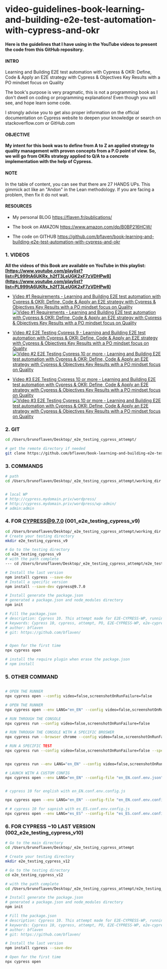 # video-guidelines-book-learning-and-building-e2e-test-automation-with-cypress-and-okr

**Here is the guidelines that I have using in the YouTube videos to present the code from this GitHub repository.**


#### INTRO
Learning and Building E2E test automation with Cypress & OKR: Define, Code & Apply an E2E strategy with Cypress & Objectives Key Results with a PO mindset focus on Quality

The book's purpose is very pragmatic, this is not a programming book as I don't dwell on coding or programming explanations! Even though you will see, and hope learn some code. 

I strongly advise you to get also proper information on the official documentation on Cypress website to deepen your knowledge or search on stackoverflow.com or GitHub.com

#### OBJECTIVE

**My intent for this book was to define from A to Z an applied strategy to quality management with proven concepts from a P.O point of view. So, we will go from OKRs strategy applied to Q/A to a concrete implementation with the help of Cypress.**

#### NOTE
In the table of content, you can see that there are 27 HANDS UPs. This gimmick act like an "Andon" in the Lean methodology. If you are facing a problem, then fix it do not wait.


#### RESOURCES
- My personal BLOG
https://flaven.fr/publications/

- The book on AMAZON
https://www.amazon.com/dp/B0BP216HCW/

- The code on GITHUB
https://github.com/bflaven/book-learning-and-building-e2e-test-automation-with-cypress-and-okr


### 1. VIDEOS

**All the videos of this Book are available on YouTube in this playlist: [https://www.youtube.com/playlist?list=PL999tA6UKRx_h2fT3LeUGK2xF7zVDHPw8](https://www.youtube.com/playlist?list=PL999tA6UKRx_h2fT3LeUGK2xF7zVDHPw8)**

- [Video #1 Requirements - Learning and Building E2E test automation with Cypress & OKR: Define, Code & Apply an E2E strategy with Cypress & Objectives Key Results with a PO mindset focus on Quality](https://www.youtube.com/watch?v=KBEeiyw54zM)
[![Video #1 Requirements - Learning and Building E2E test automation with Cypress & OKR: Define, Code & Apply an E2E strategy with Cypress & Objectives Key Results with a PO mindset focus on Quality](001_requirements_development_environment.png)](https://www.youtube.com/watch?v=KBEeiyw54zM)


- [Video #2 E2E Testing Cypress 9 - Learning and Building E2E test automation with Cypress & OKR: Define, Code & Apply an E2E strategy with Cypress & Objectives Key Results with a PO mindset focus on Quality](https://www.youtube.com/watch?v=7tRTcIA9zS8)
[![Video #2 E2E Testing Cypress 10 or more - Learning and Building E2E test automation with Cypress & OKR: Define, Code & Apply an E2E strategy with Cypress & Objectives Key Results with a PO mindset focus on Quality](002_cypress_9_e2e_testing_cypress_v9.png)](https://www.youtube.com/watch?v=7tRTcIA9zS8)

- [Video #3 E2E Testing Cypress 10 or more - Learning and Building E2E test automation with Cypress & OKR: Define, Code & Apply an E2E strategy with Cypress & Objectives Key Results with a PO mindset focus on Quality](https://www.youtube.com/watch?v=SjYEMgqbJkE)
[![Video #3 E2E Testing Cypress 10 or more - Learning and Building E2E test automation with Cypress & OKR: Define, Code & Apply an E2E strategy with Cypress & Objectives Key Results with a PO mindset focus on Quality](003_e2e_testing_cypress_v10.png)](https://www.youtube.com/watch?v=SjYEMgqbJkE)



### 2. GIT

```bash
cd /Users/brunoflaven/Desktop/_e2e_testing_cypress_attempt/

# get the remote directory if needed
git clone https://github.com/bflaven/book-learning-and-building-e2e-test-automation-with-cypress-and-okr.git
```

### 3. COMMANDS

```bash
# path
cd /Users/brunoflaven/Desktop/_e2e_testing_cypress_attempt/working_dir


# local WP
# http://cypress.mydomain.priv/wordpress/
# http://cypress.mydomain.priv/wordpress/wp-admin/
# admin:admin
```

### 4. FOR CYPRESS@9.7.0 (001_e2e_testing_cypress_v9)

```bash
cd /Users/brunoflaven/Desktop/_e2e_testing_cypress_attempt/working_dir
# Create your testing directory
mkdir e2e_testing_cypress_v9

# Go to the testing directory
cd e2e_testing_cypress_v9
# with the path complete
--- cd /Users/brunoflaven/Desktop/_e2e_testing_cypress_attempt/e2e_testing_cypress_v10/

# Install the last version
npm install cypress --save-dev
# Install a specific version
npm install --save-dev cypress@9.7.0

# Install generate the package.json
# generated a package.json and node_modules directory
npm init 

# Fill the package.json
# description: Cypress 10. This attempt made for E2E-CYPRESS-WP, runnings cypress tests on WP for a testing for PO. Better generated a package.json and node_modules directory
# keywords: Cypress 10, cypress, attempt, PO, E2E-CYPRESS-WP, e2e-cypress-wp
# author: bflaven
# git: https://github.com/bflaven/


# Open for the first time
npx cypress open

# install the require plugin when erase the package.json
# npm install
```


### 5. OTHER COMMAND

```bash

# OPEN THE RUNNER
npx cypress open --config video=false,screenshotOnRunFailure=false

# OPEN THE RUNNER
npx cypress open --env LANG="en_EN" --config video=false,screenshotOnRunFailure=false

# RUN THROUGH THE CONSOLE
npx cypress run --config video=false,screenshotOnRunFailure=false

# RUN THROUGH THE CONSOLE WITH A SPECIFIC BROSWER
npx cypress run --browser chrome --config video=false,screenshotOnRunFailure=false

# RUN A SPECIFIC TEST
npx cypress run --config video=false,screenshotOnRunFailure=false --spec "cypress/integration/e2e-wp/020_wp_mutiple_login_role.spec.js"


npx cypress run --env LANG="en_EN" --config video=false,screenshotOnRunFailure=false --spec "cypress/integration/e2e-wp/020_wp_mutiple_login_role.spec.js"

# LAUNCH WITH A CUSTOM CONFIG
npx cypress open --env LANG="en_EN" --config-file "en_EN.conf.env.json" --config video=false,screenshotOnRunFailure=false


# cypress 10 for english with en_EN.conf.env.config.js

npx cypress open --env LANG="en_EN" --config-file "en_EN.conf.env.config.js" --config video=false,screenshotOnRunFailure=false

# # cypress 10 for sapnish with es_ES.conf.env.config.js
npx cypress open --env LANG="es_ES" --config-file "es_ES.conf.env.config.js" --config video=false,screenshotOnRunFailure=false


```

### 6. FOR CYPRESS ~10 LAST VERSION (002_e2e_testing_cypress_v10)

```bash
# Go to the main directory
cd /Users/brunoflaven/Desktop/_e2e_testing_cypress_attempt

# Create your testing directory
mkdir e2e_testing_cypress_v12

# Go to the testing directory
cd e2e_testing_cypress_v12

# with the path complete
cd /Users/brunoflaven/Desktop/_e2e_testing_cypress_attempt/e2e_testing_cypress_v10/

# Install generate the package.json
# generated a package.json and node_modules directory
npm init 

# Fill the package.json
# description: Cypress 10. This attempt made for E2E-CYPRESS-WP, runnings cypress tests on WP for a testing for PO. Better generated a package.json and node_modules directory
# keywords: Cypress 10, cypress, attempt, PO, E2E-CYPRESS-WP, e2e-cypress-wp
# author: bflaven
# git: https://github.com/bflaven/

# Install the last version
npm install cypress --save-dev

# Open for the first time
npx cypress open
```



